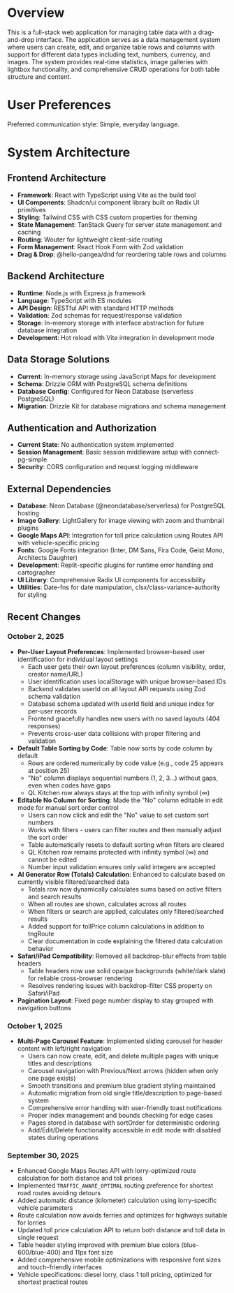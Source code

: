 # Overview

This is a full-stack web application for managing table data with a drag-and-drop interface. The application serves as a data management system where users can create, edit, and organize table rows and columns with support for different data types including text, numbers, currency, and images. The system provides real-time statistics, image galleries with lightbox functionality, and comprehensive CRUD operations for both table structure and content.

# User Preferences

Preferred communication style: Simple, everyday language.

# System Architecture

## Frontend Architecture
- **Framework**: React with TypeScript using Vite as the build tool
- **UI Components**: Shadcn/ui component library built on Radix UI primitives
- **Styling**: Tailwind CSS with CSS custom properties for theming
- **State Management**: TanStack Query for server state management and caching
- **Routing**: Wouter for lightweight client-side routing
- **Form Management**: React Hook Form with Zod validation
- **Drag & Drop**: @hello-pangea/dnd for reordering table rows and columns

## Backend Architecture
- **Runtime**: Node.js with Express.js framework
- **Language**: TypeScript with ES modules
- **API Design**: RESTful API with standard HTTP methods
- **Validation**: Zod schemas for request/response validation
- **Storage**: In-memory storage with interface abstraction for future database integration
- **Development**: Hot reload with Vite integration in development mode

## Data Storage Solutions
- **Current**: In-memory storage using JavaScript Maps for development
- **Schema**: Drizzle ORM with PostgreSQL schema definitions
- **Database Config**: Configured for Neon Database (serverless PostgreSQL)
- **Migration**: Drizzle Kit for database migrations and schema management

## Authentication and Authorization
- **Current State**: No authentication system implemented
- **Session Management**: Basic session middleware setup with connect-pg-simple
- **Security**: CORS configuration and request logging middleware

## External Dependencies
- **Database**: Neon Database (@neondatabase/serverless) for PostgreSQL hosting
- **Image Gallery**: LightGallery for image viewing with zoom and thumbnail plugins
- **Google Maps API**: Integration for toll price calculation using Routes API with vehicle-specific pricing
- **Fonts**: Google Fonts integration (Inter, DM Sans, Fira Code, Geist Mono, Architects Daughter)
- **Development**: Replit-specific plugins for runtime error handling and cartographer
- **UI Library**: Comprehensive Radix UI components for accessibility
- **Utilities**: Date-fns for date manipulation, clsx/class-variance-authority for styling

## Recent Changes

### October 2, 2025
- **Per-User Layout Preferences**: Implemented browser-based user identification for individual layout settings
  - Each user gets their own layout preferences (column visibility, order, creator name/URL)
  - User identification uses localStorage with unique browser-based IDs
  - Backend validates userId on all layout API requests using Zod schema validation
  - Database schema updated with userId field and unique index for per-user records
  - Frontend gracefully handles new users with no saved layouts (404 responses)
  - Prevents cross-user data collisions with proper filtering and validation
- **Default Table Sorting by Code**: Table now sorts by code column by default
  - Rows are ordered numerically by code value (e.g., code 25 appears at position 25)
  - "No" column displays sequential numbers (1, 2, 3...) without gaps, even when codes have gaps
  - QL Kitchen row always stays at the top with infinity symbol (∞)
- **Editable No Column for Sorting**: Made the "No" column editable in edit mode for manual sort order control
  - Users can now click and edit the "No" value to set custom sort numbers
  - Works with filters - users can filter routes and then manually adjust the sort order
  - Table automatically resets to default sorting when filters are cleared
  - QL Kitchen row remains protected with infinity symbol (∞) and cannot be edited
  - Number input validation ensures only valid integers are accepted
- **AI Generator Row (Totals) Calculation**: Enhanced to calculate based on currently visible filtered/searched data
  - Totals row now dynamically calculates sums based on active filters and search results
  - When all routes are shown, calculates across all routes
  - When filters or search are applied, calculates only filtered/searched results
  - Added support for tollPrice column calculations in addition to tngRoute
  - Clear documentation in code explaining the filtered data calculation behavior
- **Safari/iPad Compatibility**: Removed all backdrop-blur effects from table headers
  - Table headers now use solid opaque backgrounds (white/dark slate) for reliable cross-browser rendering
  - Resolves rendering issues with backdrop-filter CSS property on Safari/iPad
- **Pagination Layout**: Fixed page number display to stay grouped with navigation buttons

### October 1, 2025
- **Multi-Page Carousel Feature**: Implemented sliding carousel for header content with left/right navigation
  - Users can now create, edit, and delete multiple pages with unique titles and descriptions
  - Carousel navigation with Previous/Next arrows (hidden when only one page exists)
  - Smooth transitions and premium blue gradient styling maintained
  - Automatic migration from old single title/description to page-based system
  - Comprehensive error handling with user-friendly toast notifications
  - Proper index management and bounds checking for edge cases
  - Pages stored in database with sortOrder for deterministic ordering
  - Add/Edit/Delete functionality accessible in edit mode with disabled states during operations

### September 30, 2025
- Enhanced Google Maps Routes API with lorry-optimized route calculation for both distance and toll prices
- Implemented `TRAFFIC_AWARE_OPTIMAL` routing preference for shortest road routes avoiding detours
- Added automatic distance (kilometer) calculation using lorry-specific vehicle parameters
- Route calculation now avoids ferries and optimizes for highways suitable for lorries
- Updated toll price calculation API to return both distance and toll data in single request
- Table header styling improved with premium blue colors (blue-600/blue-400) and 11px font size
- Added comprehensive mobile optimizations with responsive font sizes and touch-friendly interfaces
- Vehicle specifications: diesel lorry, class 1 toll pricing, optimized for shortest practical routes